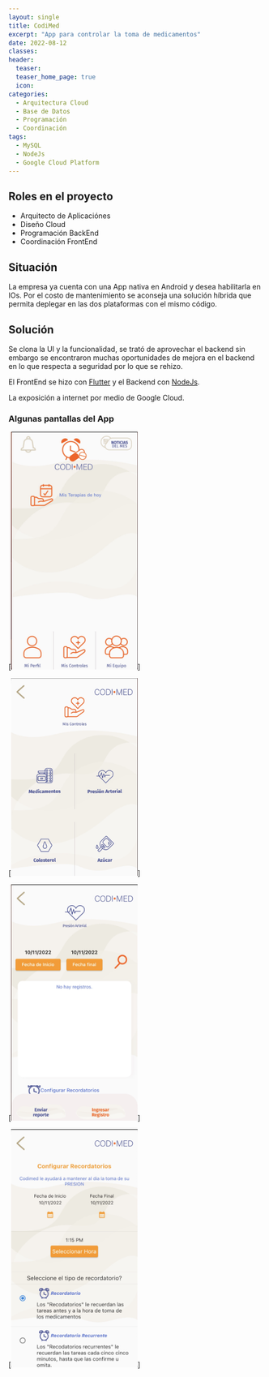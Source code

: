 ```yaml
---
layout: single
title: CodiMed
excerpt: "App para controlar la toma de medicamentos"
date: 2022-08-12
classes: 
header: 
  teaser: 
  teaser_home_page: true
  icon: 
categories:
  - Arquitectura Cloud
  - Base de Datos
  - Programación
  - Coordinación 
tags:  
  - MySQL
  - NodeJs
  - Google Cloud Platform
---
```


## Roles en el proyecto

- Arquitecto de Aplicaciónes
- Diseño Cloud
- Programación BackEnd
- Coordinación FrontEnd

## Situación

La empresa ya cuenta con una App nativa en Android y desea habilitarla en IOs. Por el costo de mantenimiento se aconseja una solución híbrida que permita deplegar en las dos plataformas con el mismo código. 

## Solución

Se clona la UI y la funcionalidad, se trató de aprovechar el backend sin embargo se encontraron muchas oportunidades de mejora en el backend en lo que respecta a seguridad por lo que se rehizo.

El FrontEnd se hizo con [Flutter](https://flutter.dev/) y el Backend con [NodeJs](https://nodejs.org/en/). 

La exposición a internet por medio de Google Cloud.

### Algunas pantallas del App

[<img src="../assets/images/CodiMed_01.jpg" width="250"/>] 

[<img src="../assets/images/CodiMed_02.jpg" width="250"/>]

[<img src="../assets/images/CodiMed_03.jpg" width="250"/>]

[<img src="../assets/images/CodiMed_04.jpg" width="250"/>]

